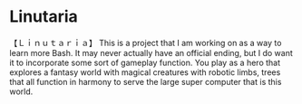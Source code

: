 # Linutaria
【﻿Ｌｉｎｕｔａｒｉａ】
This is a project that I am working on as a way to learn more Bash.
It may never actually have an official ending, but I do want it to incorporate some sort of gameplay function. 
You play as a hero that explores a fantasy world with magical creatures with robotic limbs, trees that all function
in harmony to serve the large super computer that is this world.
